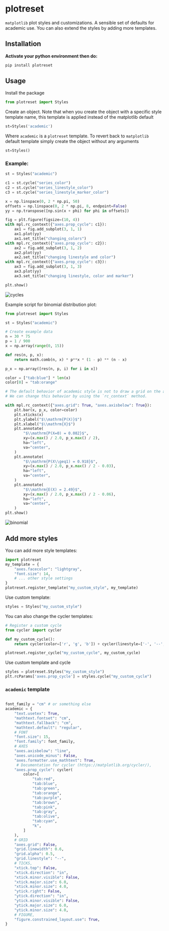 # plotreset
`matplotlib` plot styles and customizations. A sensible set of defaults for academic use. You can also extend the styles by adding more templates.

## Installation
**Activate your python environment then do:**
```bash
pip install plotreset
```
## Usage
Install the package
```python
from plotreset import Styles
```
Create an object. Note that when you create the object with a specific style template name, this template is applied instead of the matplotlib default

```python
st=Styles('academic')
```
Where `academic` is a `plotreset` template.  To revert back to `matplotlib` default template simply create the object without any arguments

```python
st=Styles()
```

### Example:
```python
st = Styles("academic")

c1 = st.cycle("series_color")
c2 = st.cycle("series_linestyle_color")
c3 = st.cycle("series_linestyle_marker_color")

x = np.linspace(0, 2 * np.pi, 50)
offsets = np.linspace(0, 2 * np.pi, 8, endpoint=False)
yy = np.transpose([np.sin(x + phi) for phi in offsets])

fig = plt.figure(figsize=(10, 4))
with mpl.rc_context({"axes.prop_cycle": c1}):
    ax1 = fig.add_subplot(3, 1, 1)
    ax1.plot(yy)
    ax1.set_title("changing_colors")
with mpl.rc_context({"axes.prop_cycle": c2}):
    ax2 = fig.add_subplot(3, 1, 2)
    ax2.plot(yy)
    ax2.set_title("changing linestyle and color")
with mpl.rc_context({"axes.prop_cycle": c3}):
    ax3 = fig.add_subplot(3, 1, 3)
    ax3.plot(yy)
    ax3.set_title("changing linestyle, color and marker")

plt.show()
```
<img src="https://raw.githubusercontent.com/anoopkcn/plotreset/refs/heads/main/examples/cycles.svg" alt="cycles" role="img">


Example script for binomial distribution plot:

```python
from plotreset import Styles

st = Styles("academic")

# Create example data
n = 30 * 75
p = 1 / 900
x = np.array(range(0, 15))

def res(n, p, x):
    return math.comb(n, x) * p**x * (1 - p) ** (n - x)

p_x = np.array([res(n, p, i) for i in x])

color = ["tab:blue"] * len(x)
color[0] = "tab:orange"

# The default behavior of academic style is not to draw a grid on the axes.
# We can change this behavior by using the `rc_context` method.

with mpl.rc_context({"axes.grid": True, "axes.axisbelow": True}):
    plt.bar(x, p_x, color=color)
    plt.xticks(x)
    plt.ylabel("$\\mathrm{P(X)}$")
    plt.xlabel("$\\mathrm{X}$")
    plt.annotate(
        "$\\mathrm{P(X=0) = 0.082}$",
        xy=(x.max() / 2.0, p_x.max() / 2),
        ha="left",
        va="center",
    )
    plt.annotate(
        "$\\mathrm{P(X\\geq1) = 0.918}$",
        xy=(x.max() / 2.0, p_x.max() / 2 - 0.03),
        ha="left",
        va="center",
    )
    plt.annotate(
        "$\\mathrm{E(X) = 2.49}$",
        xy=(x.max() / 2.0, p_x.max() / 2 - 0.06),
        ha="left",
        va="center",
    )
plt.show()
```
<img src="https://raw.githubusercontent.com/anoopkcn/plotreset/refs/heads/main/examples/binomial.svg" alt="binomial" role="img">

## Add more styles

You can add more style templates:


```python
import plotreset
my_template = {
    "axes.facecolor": "lightgray",
    "font.size": 14,
    # ... other style settings
}
plotreset.register_template("my_custom_style", my_template)
```

Use custom template:
```python
styles = Styles("my_custom_style")
```

You can also change the cycler templates:
```python
# Register a custom cycle
from cycler import cycler

def my_custom_cycle():
    return cycler(color=['r', 'g', 'b']) + cycler(linestyle=['-', '--', '-.'])

plotreset.register_cycle("my_custom_cycle", my_custom_cycle)
```

Use custom template and cycle
```python
styles = plotreset.Styles("my_custom_style")
plt.rcParams['axes.prop_cycle'] = styles.cycle("my_custom_cycle")
```

### `academic` template
```python

font_family = "cm" # or something else
academic = {
    "text.usetex": True,
    "mathtext.fontset": "cm",
    "mathtext.fallback": "cm",
    "mathtext.default": "regular",
    # FONT
    "font.size": 15,
    "font.family": font_family,
    # AXES
    "axes.axisbelow": "line",
    "axes.unicode_minus": False,
    "axes.formatter.use_mathtext": True,
     # Documentation for cycler (https://matplotlib.org/cycler/),
    "axes.prop_cycle": cycler(
        color=[
            "tab:red",
            "tab:blue",
            "tab:green",
            "tab:orange",
            "tab:purple",
            "tab:brown",
            "tab:pink",
            "tab:gray",
            "tab:olive",
            "tab:cyan",
            "k",
        ]
    ),
    # GRID
    "axes.grid": False,
    "grid.linewidth": 0.6,
    "grid.alpha": 0.5,
    "grid.linestyle": "--",
    # TICKS,
    "xtick.top": False,
    "xtick.direction": "in",
    "xtick.minor.visible": False,
    "xtick.major.size": 6.0,
    "xtick.minor.size": 4.0,
    "ytick.right": False,
    "ytick.direction": "in",
    "ytick.minor.visible": False,
    "ytick.major.size": 6.0,
    "ytick.minor.size": 4.0,
    # FIGURE,
    "figure.constrained_layout.use": True,
}

```
